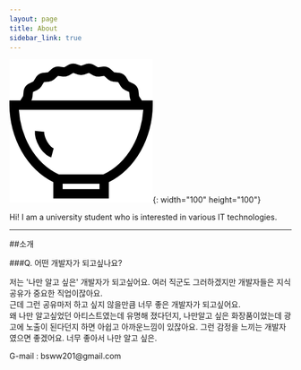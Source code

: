```yaml
---
layout: page
title: About
sidebar_link: true
---
```


![boripap](./favicon.png){: width="100" height="100"}

  Hi! I am a university student who is interested in various IT technologies.

------------------------------------------------

##소개

###Q. 어떤 개발자가 되고싶나요?

저는 '나만 알고 싶은' 개발자가 되고싶어요. 여러 직군도 그러하겠지만 개발자들은 지식공유가 중요한 직업이잖아요.  
근데 그런 공유마저 하고 싶지 않을만큼 너무 좋은 개발자가 되고싶어요.  
왜 나만 알고싶었던 아티스트였는데 유명해 졌다던지, 나만알고 싶은 화장품이었는데 광고에 노출이 된다던지 하면 
아쉽고 아까운느낌이 있잖아요. 그런 감정을 느끼는 개발자 였으면 좋겠어요. 너무 좋아서 나만 알고 싶은.   

<p class="message">
    G-mail : bsww201@gmail.com
</p>
